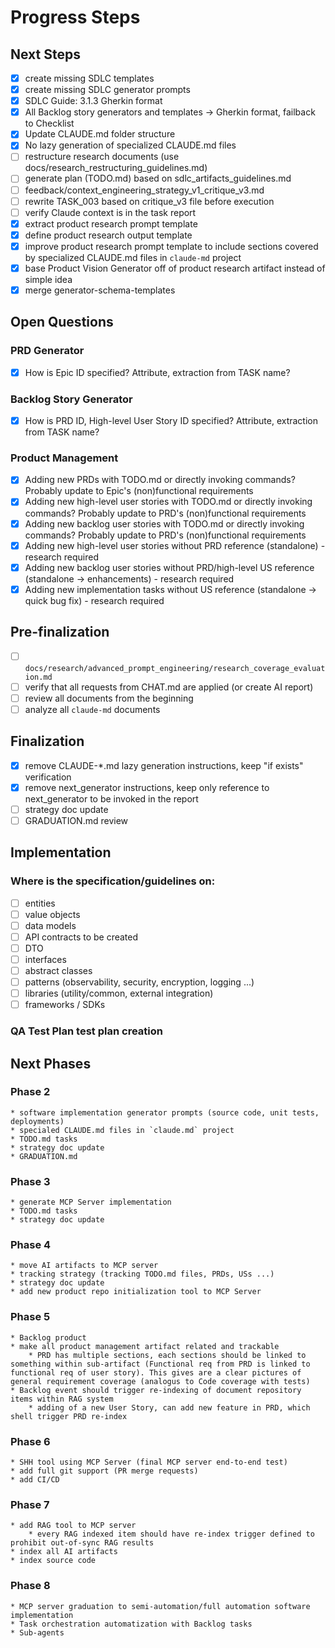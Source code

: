 # Progress Steps
## Next Steps
- [X] create missing SDLC templates
- [X] create missing SDLC generator prompts
- [X] SDLC Guide: 3.1.3 Gherkin format
- [X] All Backlog story generators and templates -> Gherkin format, failback to Checklist
- [X] Update CLAUDE.md folder structure
- [X] No lazy generation of specialized CLAUDE.md files
- [ ] restructure research documents (use docs/research_restructuring_guidelines.md)
- [ ] generate plan (TODO.md) based on sdlc_artifacts_guidelines.md
- [ ] feedback/context_engineering_strategy_v1_critique_v3.md
- [ ] rewrite TASK_003 based on critique_v3 file before execution
- [ ] verify Claude context is in the task report
- [X] extract product research prompt template
- [X] define product research output template
- [X] improve product research prompt template to include sections covered by specialized CLAUDE.md files in `claude-md` project
- [X] base Product Vision Generator off of product research artifact instead of simple idea
- [X] merge generator-schema-templates

## Open Questions
### PRD Generator
- [X] How is Epic ID specified? Attribute, extraction from TASK name?

### Backlog Story Generator
- [X] How is PRD ID, High-level User Story ID specified? Attribute, extraction from TASK name?

### Product Management 
- [X] Adding new PRDs with TODO.md or directly invoking commands? Probably update to Epic's (non)functional requirements
- [X] Adding new high-level user stories with TODO.md or directly invoking commands? Probably update to PRD's (non)functional requirements
- [X] Adding new backlog user stories with TODO.md or directly invoking commands? Probably update to PRD's (non)functional requirements
- [X] Adding new high-level user stories without PRD reference (standalone) - research required
- [X] Adding new backlog user stories without PRD/high-level US reference (standalone -> enhancements) - research required
- [X] Adding new implementation tasks without US reference (standalone -> quick bug fix) - research required

## Pre-finalization
- [ ] `docs/research/advanced_prompt_engineering/research_coverage_evaluation.md`
- [ ] verify that all requests from CHAT.md are applied (or create AI report)
- [ ] review all documents from the beginning
- [ ] analyze all `claude-md` documents

## Finalization
- [X] remove CLAUDE-*.md lazy generation instructions, keep "if exists" verification
- [X] remove next_generator instructions, keep only reference to next_generator to be invoked in the report
- [ ] strategy doc update
- [ ] GRADUATION.md review

## Implementation
### Where is the specification/guidelines on:
- [ ] entities
- [ ] value objects
- [ ] data models
- [ ] API contracts to be created
- [ ] DTO
- [ ] interfaces
- [ ] abstract classes
- [ ] patterns (observability, security, encryption, logging ...)
- [ ] libraries (utility/common, external integration)
- [ ] frameworks / SDKs

### QA Test Plan test plan creation

## Next Phases
### Phase 2 
    * software implementation generator prompts (source code, unit tests, deployments)
    * specialed CLAUDE.md files in `claude.md` project 
    * TODO.md tasks
    * strategy doc update
    * GRADUATION.md
### Phase 3
    * generate MCP Server implementation 
    * TODO.md tasks 
    * strategy doc update
### Phase 4
    * move AI artifacts to MCP server 
    * tracking strategy (tracking TODO.md files, PRDs, USs ...)
    * strategy doc update
    * add new product repo initialization tool to MCP Server
### Phase 5
    * Backlog product
    * make all product management artifact related and trackable
        * PRD has multiple sections, each sections should be linked to something within sub-artifact (Functional req from PRD is linked to functional req of user story). This gives are a clear pictures of general requirement coverage (analogus to Code coverage with tests)
    * Backlog event should trigger re-indexing of document repository items within RAG system 
        * adding of a new User Story, can add new feature in PRD, which shell trigger PRD re-index
### Phase 6
    * SHH tool using MCP Server (final MCP server end-to-end test)
    * add full git support (PR merge requests)
    * add CI/CD 
### Phase 7
    * add RAG tool to MCP server
        * every RAG indexed item should have re-index trigger defined to prohibit out-of-sync RAG results
    * index all AI artifacts 
    * index source code
### Phase 8 
    * MCP server graduation to semi-automation/full automation software implementation
    * Task orchestration automatization with Backlog tasks 
    * Sub-agents
